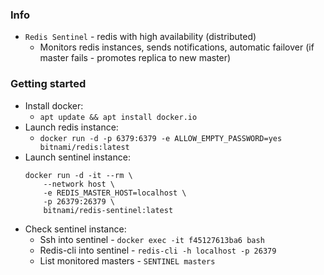 ### Info
* `Redis Sentinel` - redis with high availability (distributed)
    * Monitors redis instances, sends notifications, automatic failover (if master fails - promotes replica to new master)
    
### Getting started
* Install docker:
    * `apt update && apt install docker.io`
* Launch redis instance:
    * `docker run -d -p 6379:6379 -e ALLOW_EMPTY_PASSWORD=yes bitnami/redis:latest`
* Launch sentinel instance:
    ```
    docker run -d -it --rm \
        --network host \
        -e REDIS_MASTER_HOST=localhost \
        -p 26379:26379 \
        bitnami/redis-sentinel:latest
    ```
* Check sentinel instance:
    * Ssh into sentinel - `docker exec -it f45127613ba6 bash`
    * Redis-cli into sentinel - `redis-cli -h localhost -p 26379`
    * List monitored masters - `SENTINEL masters`
